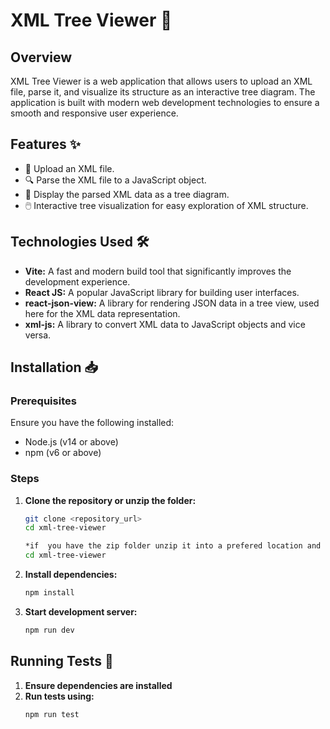 # XML Tree Viewer 🌳

## Overview
XML Tree Viewer is a web application that allows users to upload an XML file, parse it, and visualize its structure as an interactive tree diagram. The application is built with modern web development technologies to ensure a smooth and responsive user experience.

## Features ✨
- 📂 Upload an XML file.
- 🔍 Parse the XML file to a JavaScript object.
- 🌲 Display the parsed XML data as a tree diagram.
- 🖱️ Interactive tree visualization for easy exploration of XML structure.

## Technologies Used 🛠️
- **Vite:** A fast and modern build tool that significantly improves the development experience.
- **React JS:** A popular JavaScript library for building user interfaces.
- **react-json-view:** A library for rendering JSON data in a tree view, used here for the XML data representation.
- **xml-js:** A library to convert XML data to JavaScript objects and vice versa.

## Installation 📥

### Prerequisites
Ensure you have the following installed:
- Node.js (v14 or above)
- npm (v6 or above)

### Steps
1. **Clone the repository or unzip the folder:**
   ```sh
   git clone <repository_url>
   cd xml-tree-viewer

   *if  you have the zip folder unzip it into a prefered location and redirect 
   cd xml-tree-viewer

2. **Install dependencies:**
     ```sh
   npm install

3. **Start development server:**
    ```sh
   npm run dev
   
## Running Tests 🧪

1. **Ensure dependencies are installed**
2. **Run tests using:**
    ```sh
   npm run test
